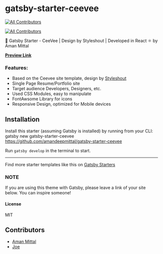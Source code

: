 # gatsby-starter-ceevee

[![All Contributors](https://img.shields.io/badge/all_contributors-1-orange.svg?style=flat-square)](#contributors)

[![All Contributors](https://img.shields.io/badge/all_contributors-1-orange.svg?style=flat-square)](#contributors)

🚀 Gatsby Starter - CeeVee | Design by Styleshout | Developed in React ⚛️ by Aman Mittal

**[Preview Link](https://gatsby-starter-ceevee.surge.sh)**

### Features:

* Based on the Ceevee site template, design by [Styleshout](https://www.styeshout.com/)
* Single Page Resume/Portfolio site
* Target audience Developers, Designers, etc.
* Used CSS Modules, easy to manipulate
* FontAwsome Library for icons
* Responsive Design, optimized for Mobile devices

## Installation

Install this starter (assuming Gatsby is installed) by running from your CLI: gatsby new gatsby-starter-ceevee https://github.com/amandeepmittal/gatsby-starter-ceevee

Run `gatsby develop` in the terminal to start.

---

Find more starter templates like this on [Gatsby Starters](https://www.gatsbyjs.org/docs/gatsby-starters/)

### NOTE

If you are using this theme with Gatsby, please leave a link of your site below. You can inspire someone!

#### License

MIT

## Contributors

* [Aman Mittal](www.amanhimself.me)
* [Joe](https://github.com/jastuccio)
